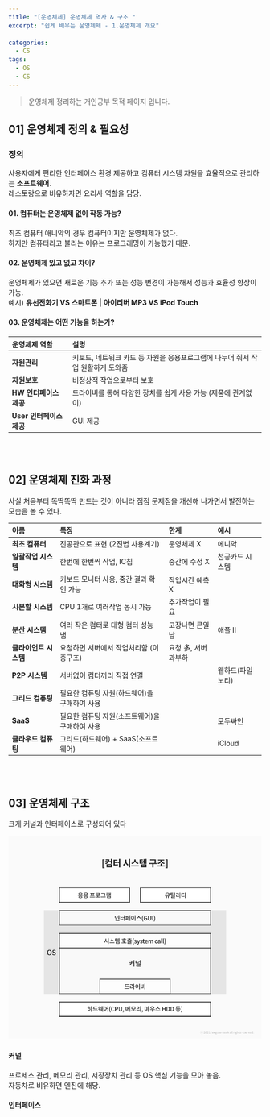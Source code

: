 ```yaml
---
title: "[운영체제] 운영체제 역사 & 구조 "
excerpt: "쉽게 배우는 운영체제 - 1.운영체제 개요"

categories:
  - CS
tags:
  - OS
  - CS
---
```


> 운영체제 정리하는 개인공부 목적 페이지 입니다. 

## 01] 운영체제 정의 & 필요성

### 정의

사용자에게 편리한 인터페이스 환경 제공하고 컴퓨터 시스템 자원을 효율적으로 관리하는 **소프트웨어**.<br>
레스토랑으로 비유하자면 요리사 역할을 담당.


#### 01. 컴퓨터는 운영체제 없이 작동 가능?

최초 컴퓨터 애니악의 경우 컴퓨터이지만 운영체제가 없다. <br>
하지만 컴퓨터라고 불리는 이유는 프로그래밍이 가능했기 때문.

#### 02. 운영체제 있고 없고 차이?

운영체제가 있으면 새로운 기능 추가 또는 성능 변경이 가능해서 성능과 효율성 향상이 가능. <br>
예시) **유선전화기 VS 스마트폰** | **아이리버 MP3 VS iPod Touch** 

#### 03. 운영체제는 어떤 기능을 하는가?

|운영체제 역할|설명|
| :---- | :---- | 
| **자원관리** | 키보드, 네트워크 카드 등 자원을 응용프로그램에 나누어 줘서 작업 원활하게 도와줌 | 
| **자원보호** | 비정상적 작업으로부터 보호 |
| **HW 인터페이스 제공** | 드라이버를 통해 다양한 장치를 쉽게 사용 가능 (제품에 관계없이) |
| **User 인터페이스 제공** | GUI 제공 |

<br>
<br>

## 02] 운영체제 진화 과정

사실 처음부터 똑딱똑딱 만드는 것이 아니라 점점 문제점을 개선해 나가면서 발전하는 모습을 볼 수 있다.

| 이름 | 특징 | 한계 | 예시 |
| :---- | :---- | :---- | :---- |
| **최초 컴퓨터** | 진공관으로 표현 (2진법 사용계기) | 운영체제 X | 에니악|
| **일괄작업 시스템** | 한번에 한번씩 작업, IC칩 | 중간에 수정 X | 천공카드 시스템|
| **대화형 시스템** | 키보드 모니터 사용, 중간 결과 확인 가능 | 작업시간 예측 X ||
| **시분할 시스템** | CPU 1개로 여러작업 동시 가능 | 추가작업이 필요 ||
| **분산 시스템** | 여러 작은 컴터로 대형 컴터 성능 냄 | 고장나면 큰일남 | 애플 II|
| **클라이언트 시스템** | 요청하면 서버에서 작업처리함 (이중구조) | 요청 多, 서버 과부하 ||
| **P2P 시스템** | 서버없이 컴터끼리 직접 연결 || 웹하드(파일노리)|
| **그리드 컴퓨팅** | 필요한 컴퓨팅 자원(하드웨어)을 구매하여 사용  |||
| **SaaS** | 필요한 컴퓨팅 자원(소프트웨어)을 구매하여 사용 || 모두싸인|
| **클라우드 컴퓨팅** | 그리드(하드웨어) + SaaS(소프트웨어) || iCloud|

<br>
<br>

## 03] 운영체제 구조

크게 커널과 인터페이스로 구성되어 있다

![png](/images/os_1_1.png)

#### 커널

프로세스 관리, 메모리 관리, 저장장치 관리 등 OS 핵심 기능을 모아 놓음.<br>
자동차로 비유하면 엔진에 해당.

#### 인터페이스





